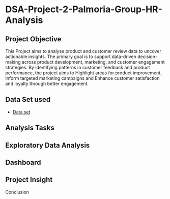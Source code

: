 # DSA-Project-2-Palmoria-Group-HR-Analysis
## Project Objective
This Project aims to analyse product and customer review data to uncover actionable insights. The primary goal is to support data-driven decision-making across product development, marketing, and customer engagement strategies. By identifying patterns in customer feedback and product performance, the project aims to Highlight areas for product improvement, Inform targeted marketing campaigns and Enhance customer satisfaction and loyalty through better engagement.

## Data Set used

- <a href = "https://github.com/PaulTenu/DSA-Project-Case-1-Amazon-Product-Review-Analysis/blob/main/DSA%20CAPSTONE%20PROJECT_QNS_1_EXCEL.xlsx">Data set</a>

## Analysis Tasks


## Exploratory Data Analysis

## Dashboard



##  Project Insight


Conclusion

